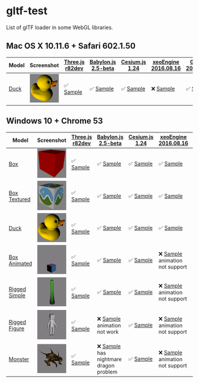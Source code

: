 # gltf-test
List of glTF loader in some WebGL libraries.

## Mac OS X 10.11.6 + Safari 602.1.50

| Model                                         | Screenshot                                              |[Three.js r82dev](https://github.com/mrdoob/three.js/tree/dev/examples/js/loaders/GLTFLoader.js)                         |[Babylon.js 2.5-beta](https://github.com/BabylonJS/Babylon.js/tree/master/loaders/glTF)                                        |[Cesium.js 1.24](https://github.com/AnalyticalGraphicsInc/cesium/)                              |[xeoEngine 2016.08.16](https://github.com/xeolabs/xeoengine/tree/master/src/importing/gltf)                         |[GLBoost 2016.08.20](https://github.com/emadurandal/GLBoost/blob/master/src/js/middle_level/loader/GLTFLoader.js)       |
|-----------------------------------------------|---------------------------------------------------------|-------------------------------------------------------------------------------------------------------------------------|-------------------------------------------------------------------------------------------------------------------------------|------------------------------------------------------------------------------------------------|--------------------------------------------------------------------------------------------------------------------|------------------------------------------------------------------------------------------------------------------------|
|[Duck](sampleModels/Duck)                      |![](sampleModels/Duck/screenshot/screenshot.png)         |:white_check_mark: [Sample](https://cx20.github.io/gltf-test/examples/threejs/index.html?model=Duck&scale=1)             |:white_check_mark: [Sample](https://cx20.github.io/gltf-test/examples/babylonjs/index.html?model=Duck&scale=1)                 |:white_check_mark: [Sample](http://localhost:3000/examples/cesium/index.html?model=Duck)        |:x: [Sample](http://localhost:3000/examples/xeoengine/index.html?model=Duck&scale=1)                                |:white_check_mark: [Sample](http://localhost:3000/examples/glboost/index.html?model=Duck&scale=1)                       |

## Windows 10 + Chrome 53

| Model                                         | Screenshot                                              |[Three.js r82dev](https://github.com/mrdoob/three.js/tree/dev/examples/js/loaders/GLTFLoader.js)                         |[Babylon.js 2.5-beta](https://github.com/BabylonJS/Babylon.js/tree/master/loaders/glTF)                                        |[Cesium.js 1.24](https://github.com/AnalyticalGraphicsInc/cesium/)                              |[xeoEngine 2016.08.16](https://github.com/xeolabs/xeoengine/tree/master/src/importing/gltf)                         |[GLBoost 2016.08.20](https://github.com/emadurandal/GLBoost/blob/master/src/js/middle_level/loader/GLTFLoader.js)       |
|-----------------------------------------------|---------------------------------------------------------|-------------------------------------------------------------------------------------------------------------------------|-------------------------------------------------------------------------------------------------------------------------------|------------------------------------------------------------------------------------------------|--------------------------------------------------------------------------------------------------------------------|------------------------------------------------------------------------------------------------------------------------|
|[Box](sampleModels/Box)                        |![](sampleModels/Box/screenshot/screenshot.png)          |:white_check_mark: [Sample](https://cx20.github.io/gltf-test/examples/threejs/index.html?model=Box&scale=1)              |:white_check_mark: [Sample](https://cx20.github.io/gltf-test/examples/babylonjs/index.html?model=Box&scale=1)                  |:white_check_mark: [Sample](http://localhost:3000/examples/cesium/index.html?model=Box)         |:white_check_mark: [Sample](http://localhost:3000/examples/xeoengine/index.html?model=Box&scale=1)                  |:white_check_mark: [Sample](http://localhost:3000/examples/glboost/index.html?model=Box&scale=1)                        |
|[Box Textured](sampleModels/BoxTextured)       |![](sampleModels/BoxTextured/screenshot/screenshot.png)  |:white_check_mark: [Sample](https://cx20.github.io/gltf-test/examples/threejs/index.html?model=BoxTextured&scale=1)      |:white_check_mark: [Sample](https://cx20.github.io/gltf-test/examples/babylonjs/index.html?model=BoxTextured&scale=1)          |:white_check_mark: [Sample](http://localhost:3000/examples/cesium/index.html?model=BoxTextured) |:white_check_mark: [Sample](http://localhost:3000/examples/xeoengine/index.html?model=BoxTextured&scale=1)          |:x: [Sample](http://localhost:3000/examples/glboost/index.html?model=BoxTextured&scale=1) has texture problem           |
|[Duck](sampleModels/Duck)                      |![](sampleModels/Duck/screenshot/screenshot.png)         |:white_check_mark: [Sample](https://cx20.github.io/gltf-test/examples/threejs/index.html?model=Duck&scale=1)             |:white_check_mark: [Sample](https://cx20.github.io/gltf-test/examples/babylonjs/index.html?model=Duck&scale=1)                 |:white_check_mark: [Sample](http://localhost:3000/examples/cesium/index.html?model=Duck)        |:white_check_mark: [Sample](http://localhost:3000/examples/xeoengine/index.html?model=Duck&scale=1)                 |:white_check_mark: [Sample](http://localhost:3000/examples/glboost/index.html?model=Duck&scale=1)                       |
|[Box Animated](sampleModels/BoxAnimated)       |![](sampleModels/BoxAnimated/screenshot/screenshot.gif)  |:white_check_mark: [Sample](https://cx20.github.io/gltf-test/examples/threejs/index.html?model=BoxAnimated&scale=1)      |:white_check_mark: [Sample](https://cx20.github.io/gltf-test/examples/babylonjs/index.html?model=BoxAnimated&scale=1)          |:white_check_mark: [Sample](http://localhost:3000/examples/cesium/index.html?model=BoxAnimated) |:x: [Sample](http://localhost:3000/examples/xeoengine/index.html?model=BoxAnimated&scale=1) animation not support   |:white_check_mark: [Sample](http://localhost:3000/examples/glboost/index.html?model=BoxAnimated&scale=1)                |
|[Rigged Simple](sampleModels/RiggedSimple)     |![](sampleModels/RiggedSimple/screenshot/screenshot.gif) |:white_check_mark: [Sample](https://cx20.github.io/gltf-test/examples/threejs/index.html?model=RiggedSimple&scale=0.2)   |:white_check_mark: [Sample](https://cx20.github.io/gltf-test/examples/babylonjs/index.html?model=RiggedSimple&scale=1)         |:white_check_mark: [Sample](http://localhost:3000/examples/cesium/index.html?model=RiggedSimple)|:x: [Sample](http://localhost:3000/examples/xeoengine/index.html?model=RiggedSimple&scale=0.2) animation not support|:white_check_mark: [Sample](http://localhost:3000/examples/glboost/index.html?model=RiggedSimple&scale=0.2)             |
|[Rigged Figure](sampleModels/RiggedFigure)     |![](sampleModels/RiggedFigure/screenshot/screenshot.gif) |:white_check_mark: [Sample](https://cx20.github.io/gltf-test/examples/threejs/index.html?model=RiggedFigure&scale=1)     |:x: [Sample](https://cx20.github.io/gltf-test/examples/babylonjs/index.html?model=RiggedFigure&scale=1) animation not work     |:white_check_mark: [Sample](http://localhost:3000/examples/cesium/index.html?model=RiggedFigure)|:x: [Sample](http://localhost:3000/examples/xeoengine/index.html?model=RiggedFigure&scale=1) animation not support  |:x: [Sample](http://localhost:3000/examples/glboost/index.html?model=RiggedFigure&scale=1) has nightmare dragon problem |
|[Monster](sampleModels/Monster)                |![](sampleModels/Monster/screenshot/screenshot.gif)      |:white_check_mark: [Sample](https://cx20.github.io/gltf-test/examples/threejs/index.html?model=Monster&scale=0.05)       |:x: [Sample](https://cx20.github.io/gltf-test/examples/babylonjs/index.html?model=Monster&scale=1) has nightmare dragon problem|:white_check_mark: [Sample](http://localhost:3000/examples/cesium/index.html?model=Monster)     |:x: [Sample](http://localhost:3000/examples/xeoengine/index.html?model=Monster&scale=0.05) animation not support    |:x: [Sample](http://localhost:3000/examples/glboost/index.html?model=Monster&scale=0.05) has nightmare dragon problem   |

